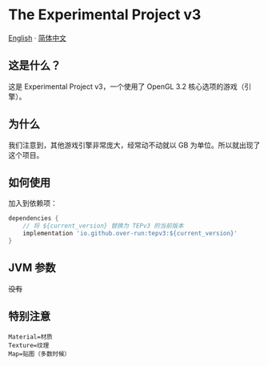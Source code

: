 # The Experimental Project v3

[English](README.md) · [简体中文](README-zh-cn.md)

## 这是什么？

这是 Experimental Project v3，一个使用了 OpenGL 3.2 核心选项的游戏（引擎）。

## 为什么

我们注意到，其他游戏引擎非常庞大，经常动不动就以 GB 为单位。所以就出现了这个项目。

## 如何使用

加入到依赖项：

```groovy
dependencies {
    // 将 ${current_version} 替换为 TEPv3 的当前版本
    implementation 'io.github.over-run:tepv3:${current_version}'
}
```

## JVM 参数

~~没有~~

## 特别注意

```properties
Material=材质
Texture=纹理
Map=贴图（多数时候）
```

